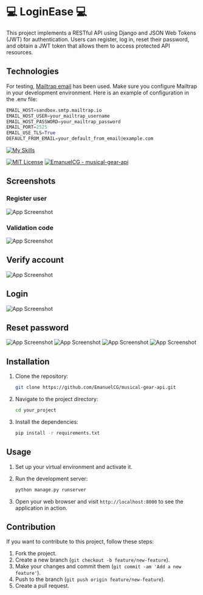 # 💻 LoginEase 💻

This project implements a RESTful API using Django and JSON Web Tokens (JWT) for authentication. Users can register, log in, reset their password, and obtain a JWT token that allows them to access protected API resources.

## Technologies

For testing, [Mailtrap email](https://mailtrap.io/) has been used.
Make sure you configure Mailtrap in your development environment. Here is an example of configuration in the .env file:

```python
EMAIL_HOST=sandbox.smtp.mailtrap.io
EMAIL_HOST_USER=your_mailtrap_username
EMAIL_HOST_PASSWORD=your_mailtrap_password
EMAIL_PORT=2525
EMAIL_USE_TLS=True
DEFAULT_FROM_EMAIL=your_default_from_email@example.com
```

[![My Skills](https://skillicons.dev/icons?i=python,django,sqlite,postman)](https://skillicons.dev)

[![MIT License](https://img.shields.io/badge/License-MIT-green.svg)](https://choosealicense.com/licenses/mit/)
[![EmanuelCG - musical-gear-api](https://img.shields.io/static/v1?label=EmanuelCG&message=django-login-JWT&color=blue&logo=github)](https://github.com/EmanuelCG/django-login-JWT "Go to GitHub repo")

## Screenshots

### Register user

![App Screenshot](screenshots/demo_01.JPG)

### Validation code

![App Screenshot](screenshots/demo_02.JPG)

## Verify account

![App Screenshot](screenshots/demo_03.JPG)

## Login

![App Screenshot](screenshots/demo_08.JPG)

## Reset password

![App Screenshot](screenshots/demo_04.JPG)
![App Screenshot](screenshots/demo_05.JPG)
![App Screenshot](screenshots/demo_06.JPG)
![App Screenshot](screenshots/demo_07.JPG)

## Installation

1. Clone the repository:

    ```bash
    git clone https://github.com/EmanuelCG/musical-gear-api.git
    ```

2. Navigate to the project directory:

    ```bash
    cd your_project
    ```

3. Install the dependencies:

    ```bash
    pip install -r requirements.txt
    ```

## Usage

1. Set up your virtual environment and activate it.
2. Run the development server:

    ```bash
    python manage.py runserver
    ```

3. Open your web browser and visit `http://localhost:8000` to see the application in action.

## Contribution

If you want to contribute to this project, follow these steps:

1. Fork the project.
2. Create a new branch (`git checkout -b feature/new-feature`).
3. Make your changes and commit them (`git commit -am 'Add a new feature'`).
4. Push to the branch (`git push origin feature/new-feature`).
5. Create a pull request.
